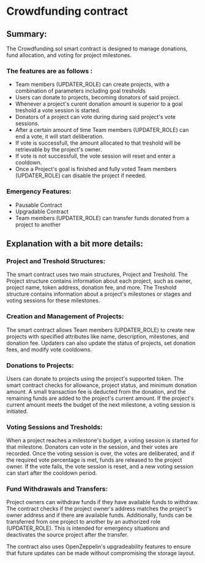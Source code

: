 # Crowdfunding contract

## Summary:
The Crowdfunding.sol smart contract is designed to manage donations, fund allocation, and voting for project milestones. 
### The features are as follows : 
- Team members (UPDATER_ROLE) can create projects, with a combination of parameters including goal tresholds
- Users can donate to projects, becoming donators of said project.
- Whenever a project's curent donation amount is superior to a goal treshold a vote session is started.
- Donators of a project can vote during during said project's vote sessions.
- After a certain amount of time Team members (UPDATER_ROLE) can end a vote, it will start deliberation.
- If vote is successfull, the amount allocated to that treshold will be retrievable by the project's owner.
- If vote is not successfull, the vote session will reset and enter a cooldown.
- Once a Project's goal is finished and fully voted Team members (UPDATER_ROLE) can disable the project if needed.

### Emergency Features:
- Pausable Contract
- Upgradable Contract 
- Team members (UPDATER_ROLE) can transfer funds donated from a project to another

## Explanation with a bit more details: 
### Project and Treshold Structures:
The smart contract uses two main structures, Project and Treshold. The Project structure contains information about each project, such as owner, project name, token address, donation fee, and more. The Treshold structure contains information about a project's milestones or stages and voting sessions for these milestones.

### Creation and Management of Projects:
The smart contract allows Team members (UPDATER_ROLE) to create new projects with specified attributes like name, description, milestones, and donation fee. Updaters can also update the status of projects, set donation fees, and modify vote cooldowns.

### Donations to Projects:
Users can donate to projects using the project's supported token. The smart contract checks for allowance, project status, and minimum donation amount. A small transaction fee is deducted from the donation, and the remaining funds are added to the project's current amount. If the project's current amount meets the budget of the next milestone, a voting session is initiated.

### Voting Sessions and Tresholds:
When a project reaches a milestone's budget, a voting session is started for that milestone. Donators can vote in the session, and their votes are recorded. Once the voting session is over, the votes are deliberated, and if the required vote percentage is met, funds are released to the project owner. If the vote fails, the vote session is reset, and a new voting session can start after the cooldown period.

### Fund Withdrawals and Transfers:
Project owners can withdraw funds if they have available funds to withdraw. The contract checks if the project owner's address matches the project's owner address and if there are available funds. Additionally, funds can be transferred from one project to another by an authorized role (UPDATER_ROLE). This is intended for emergency situations and deactivates the source project after the transfer.

The contract also uses OpenZeppelin's upgradeability features to ensure that future updates can be made without compromising the storage layout.

